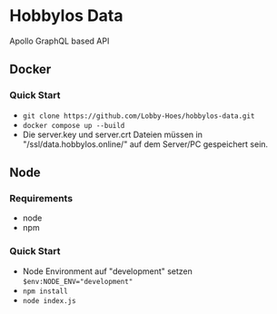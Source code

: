 # Hobbylos Data

Apollo GraphQL based API

## Docker
### Quick Start
- ``git clone https://github.com/Lobby-Hoes/hobbylos-data.git``
- ``docker compose up --build``
- Die server.key und server.crt Dateien müssen in "/ssl/data.hobbylos.online/" auf dem Server/PC gespeichert sein.

## Node
### Requirements

- node
- npm

### Quick Start
- Node Environment auf "development" setzen ```$env:NODE_ENV="development"```
- ``npm install``
- ``node index.js``
